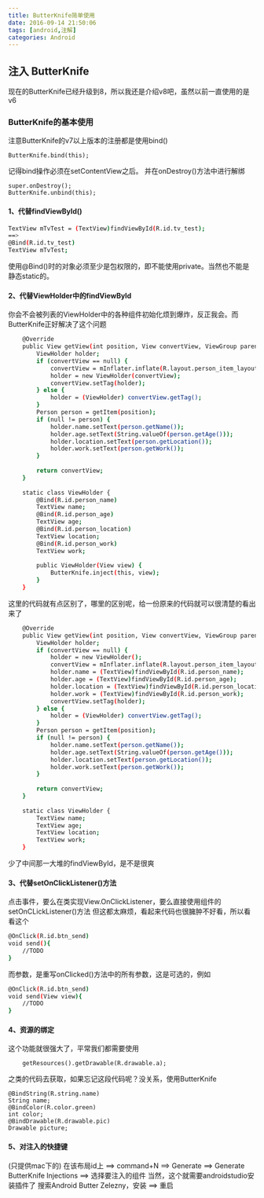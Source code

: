 ```yaml
---
title: ButterKnife简单使用
date: 2016-09-14 21:50:06
tags: [android,注解]
categories: Android
---
```

## 注入 ButterKnife
现在的ButterKnife已经升级到8，所以我还是介绍v8吧，虽然以前一直使用的是v6

### ButterKnife的基本使用
注意ButterKnife的v7以上版本的注册都是使用bind()
```
ButterKnife.bind(this);
```
记得bind操作必须在setContentView之后。
并在onDestroy()方法中进行解绑
```
super.onDestroy();
ButterKnife.unbind(this);
```


#### 1、代替findViewById()
``` bash
TextView mTvTest = (TextView)findViewById(R.id.tv_test);
==>
@Bind(R.id.tv_test)
TextView mTvTest;
```
使用@Bind()时的对象必须至少是包权限的，即不能使用private。当然也不能是静态static的。

#### 2、代替ViewHolder中的findViewById
你会不会被列表的ViewHolder中的各种组件初始化烦到爆炸，反正我会。而ButterKnife正好解决了这个问题
``` bash
	@Override
    public View getView(int position, View convertView, ViewGroup parent) {
        ViewHolder holder;
        if (convertView == null) {
            convertView = mInflater.inflate(R.layout.person_item_layout, null);
            holder = new ViewHolder(convertView);
            convertView.setTag(holder);
        } else {
            holder = (ViewHolder) convertView.getTag();
        }
        Person person = getItem(position);
        if (null != person) {
            holder.name.setText(person.getName());
            holder.age.setText(String.valueOf(person.getAge()));
            holder.location.setText(person.getLocation());
            holder.work.setText(person.getWork());
        }
 
        return convertView;
    }
 
    static class ViewHolder {
        @Bind(R.id.person_name)
        TextView name;
        @Bind(R.id.person_age)
        TextView age;
        @Bind(R.id.person_location)
        TextView location;
        @Bind(R.id.person_work)
        TextView work;
 
        public ViewHolder(View view) {
            ButterKnife.inject(this, view);
        }
    }
```
这里的代码就有点区别了，哪里的区别呢，给一份原来的代码就可以很清楚的看出来了
``` bash
	@Override
    public View getView(int position, View convertView, ViewGroup parent) {
        ViewHolder holder;
        if (convertView == null) {
            holder = new ViewHolder();
            convertView = mInflater.inflate(R.layout.person_item_layout, null);
            holder.name = (TextView)findViewById(R.id.person_name);
            holder.age = (TextView)findViewById(R.id.person_age);
            holder.location = (TextView)findViewById(R.id.person_location);
            holder.work = (TextView)findViewById(R.id.person_work);
            convertView.setTag(holder);
        } else {
            holder = (ViewHolder) convertView.getTag();
        }
        Person person = getItem(position);
        if (null != person) {
            holder.name.setText(person.getName());
            holder.age.setText(String.valueOf(person.getAge()));
            holder.location.setText(person.getLocation());
            holder.work.setText(person.getWork());
        }
 
        return convertView;
    }
 
    static class ViewHolder {
        TextView name;
        TextView age;
        TextView location;
        TextView work;
    }
```
少了中间那一大堆的findViewById，是不是很爽

#### 3、代替setOnClickListener()方法
点击事件，要么在类实现View.OnClickListener，要么直接使用组件的setOnCLickListener()方法
但这都太麻烦，看起来代码也很臃肿不好看，所以看看这个
``` bash
@OnClick(R.id.btn_send)
void send(){
	//TODO
}
```
而参数，是重写onClicked()方法中的所有参数，这是可选的，例如
``` bash
@OnClick(R.id.btn_send)
void send(View view){
	//TODO
}
```

#### 4、资源的绑定
这个功能就很强大了，平常我们都需要使用
```
	getResources().getDrawable(R.drawable.a);
```
之类的代码去获取，如果忘记这段代码呢？没关系，使用ButterKnife
```
@BindString(R.string.name)
String name;
@BindColor(R.color.green)
int color;
@BindDrawable(R.drawable.pic)
Drawable picture;
```

#### 5、对注入的快捷键
(只提供mac下的)
在该布局id上 ==> command+N ==> Generate ==> Generate ButterKnife Injections ==> 选择要注入的组件
当然，这个就需要androidstudio安装插件了
搜索Android Butter Zelezny，安装 ==> 重启


